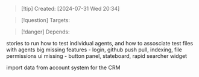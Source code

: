 
>[!tip] Created: [2024-07-31 Wed 20:34]

>[!question] Targets: 

>[!danger] Depends: 

stories to run
how to test individual agents, and how to assosciate test files with agents
big missing features - login, github push pull, indexing, file permissions
ui missing - button panel, stateboard, rapid searcher widget

import data from account system for the CRM

